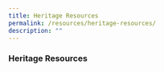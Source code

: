 ```yaml
---
title: Heritage Resources
permalink: /resources/heritage-resources/
description: ""
---
```

### **Heritage Resources**
